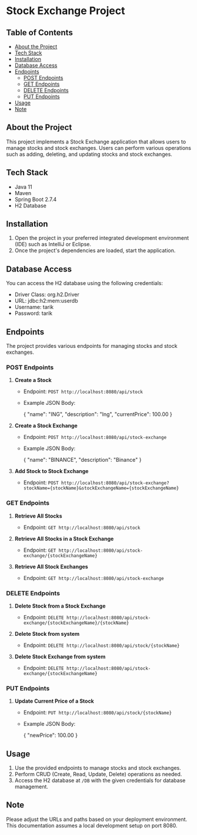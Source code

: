 # Stock Exchange Project

## Table of Contents

- [About the Project](#about-the-project)
- [Tech Stack](#tech-stack)
- [Installation](#installation)
- [Database Access](#database-access)
- [Endpoints](#endpoints)
  - [POST Endpoints](#post-endpoints)
  - [GET Endpoints](#get-endpoints)
  - [DELETE Endpoints](#delete-endpoints)
  - [PUT Endpoints](#put-endpoints)
- [Usage](#usage)
- [Note](#note)

## About the Project

This project implements a Stock Exchange application that allows users to manage stocks and stock exchanges. Users can perform various operations such as adding, deleting, and updating stocks and stock exchanges.

## Tech Stack

- Java 11
- Maven
- Spring Boot 2.7.4
- H2 Database

## Installation

1. Open the project in your preferred integrated development environment (IDE) such as IntelliJ or Eclipse.
2. Once the project's dependencies are loaded, start the application.

## Database Access

You can access the H2 database using the following credentials:

- Driver Class: org.h2.Driver
- URL: jdbc:h2:mem:userdb
- Username: tarik
- Password: tarik

## Endpoints

The project provides various endpoints for managing stocks and stock exchanges.

### POST Endpoints

1. **Create a Stock**

   - Endpoint: `POST http://localhost:8080/api/stock`
   - Example JSON Body:
     
     {
         "name": "ING",
         "description": "Ing",
         "currentPrice": 100.00
     }
     

2. **Create a Stock Exchange**

   - Endpoint: `POST http://localhost:8080/api/stock-exchange`
   - Example JSON Body:
     
     {
         "name": "BINANCE",
         "description": "Binance"
     }
    

3. **Add Stock to Stock Exchange**

   - Endpoint: `POST http://localhost:8080/api/stock-exchange?stockName={stockName}&stockExchangeName={stockExchangeName}`

### GET Endpoints

1. **Retrieve All Stocks**

   - Endpoint: `GET http://localhost:8080/api/stock`

2. **Retrieve All Stocks in a Stock Exchange**

   - Endpoint: `GET http://localhost:8080/api/stock-exchange/{stockExchangeName}`

3. **Retrieve All Stock Exchanges**

   - Endpoint: `GET http://localhost:8080/api/stock-exchange`

### DELETE Endpoints

1. **Delete Stock from a Stock Exchange**

   - Endpoint: `DELETE http://localhost:8080/api/stock-exchange/{stockExchangeName}/{stockName}`

2. **Delete Stock from system**

   - Endpoint: `DELETE http://localhost:8080/api/stock/{stockName}`

3. **Delete Stock Exchange from system**

   - Endpoint: `DELETE http://localhost:8080/api/stock-exchange/{stockExchangeName}`

### PUT Endpoints

1. **Update Current Price of a Stock**

   - Endpoint: `PUT http://localhost:8080/api/stock/{stockName}`
   - Example JSON Body:
     
     {
         "newPrice": 100.00
     }
    

## Usage

1. Use the provided endpoints to manage stocks and stock exchanges.
2. Perform CRUD (Create, Read, Update, Delete) operations as needed.
3. Access the H2 database at `/DB` with the given credentials for database management.

## Note

Please adjust the URLs and paths based on your deployment environment. This documentation assumes a local development setup on port 8080.
